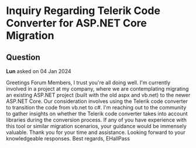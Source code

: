 # Inquiry Regarding Telerik Code Converter for ASP.NET Core Migration

## Question

**Lun** asked on 04 Jan 2024

Greetings Forum Members, I trust you're all doing well. I'm currently involved in a project at my company, where we are contemplating migrating an existing ASP.NET project (built with the old aspx and vb.net) to the newer ASP.NET Core. Our consideration involves using the Telerik code converter to transition the code from vb.net to c#. I'm reaching out to the community to gather insights on whether the Telerik code converter takes into account libraries during the conversion process. If any of you have experience with this tool or similar migration scenarios, your guidance would be immensely valuable. Thank you for your time and assistance. Looking forward to your knowledgeable responses. Best regards, EHallPass
